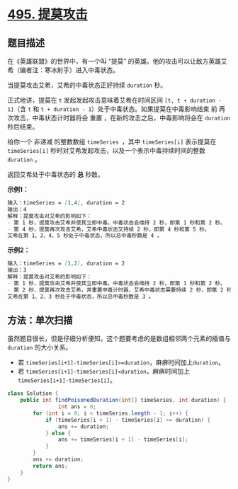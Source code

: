 # [495. 提莫攻击](https://leetcode-cn.com/problems/teemo-attacking/)

## 题目描述

在《英雄联盟》的世界中，有一个叫 “提莫” 的英雄。他的攻击可以让敌方英雄艾希（编者注：寒冰射手）进入中毒状态。

当提莫攻击艾希，艾希的中毒状态正好持续 `duration` 秒。

正式地讲，提莫在 `t` 发起发起攻击意味着艾希在时间区间 `[t, t + duration - 1]`（含 `t` 和 `t + duration - 1`）处于中毒状态。如果提莫在中毒影响结束 前 再次攻击，中毒状态计时器将会 重置 ，在新的攻击之后，中毒影响将会在 `duration` 秒后结束。

给你一个 非递减 的整数数组 `timeSeries `，其中 `timeSeries[i]` 表示提莫在 `timeSeries[i]` 秒时对艾希发起攻击，以及一个表示中毒持续时间的整数 `duration` 。

返回艾希处于中毒状态的 **总** 秒数。

**示例1：**

```markdown
输入：timeSeries = [1,4], duration = 2
输出：4
解释：提莫攻击对艾希的影响如下：
- 第 1 秒，提莫攻击艾希并使其立即中毒。中毒状态会维持 2 秒，即第 1 秒和第 2 秒。
- 第 4 秒，提莫再次攻击艾希，艾希中毒状态又持续 2 秒，即第 4 秒和第 5 秒。
艾希在第 1、2、4、5 秒处于中毒状态，所以总中毒秒数是 4 。
```

**示例2：**

```markdown
输入：timeSeries = [1,2], duration = 2
输出：3
解释：提莫攻击对艾希的影响如下：
- 第 1 秒，提莫攻击艾希并使其立即中毒。中毒状态会维持 2 秒，即第 1 秒和第 2 秒。
- 第 2 秒，提莫再次攻击艾希，并重置中毒计时器，艾希中毒状态需要持续 2 秒，即第 2 秒和第 3 秒。
艾希在第 1、2、3 秒处于中毒状态，所以总中毒秒数是 3 。
```

## 方法：单次扫描

​		虽然题目很长，但是仔细分析便知，这个题要考虑的是数组相邻两个元素的插值与 `duration` 的大小关系。

- 若 `timeSeries[i+1]-timeSeries[i]>=duration`，麻痹时间加上`duration`。
- 若 `timeSeries[i+1]-timeSeries[i]<duration`，麻痹时间加上`timeSeries[i+1]-timeSeries[i]`。

```java
class Solution {
    public int findPoisonedDuration(int[] timeSeries, int duration) {
                int ans = 0;
        for (int i = 0; i < timeSeries.length - 1; i++) {
            if (timeSeries[i + 1] - timeSeries[i] >= duration) {
                ans += duration;
            } else {
                ans += timeSeries[i + 1] - timeSeries[i];
            }
        }
        ans += duration;
        return ans;
    }
}
```

